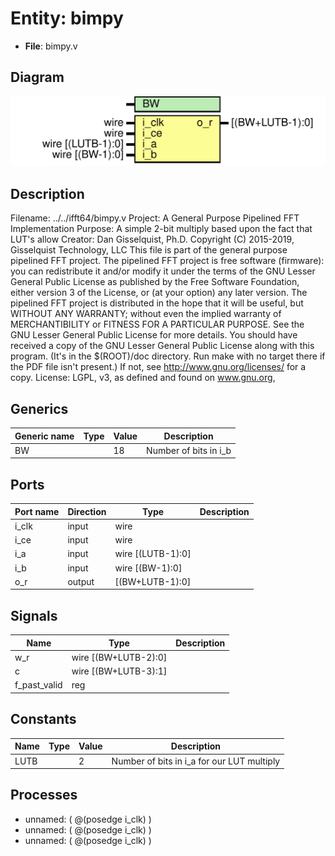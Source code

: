 # Entity: bimpy

- **File**: bimpy.v
## Diagram

![Diagram](bimpy.svg "Diagram")
## Description

Filename:	../../ifft64/bimpy.v
 Project:	A General Purpose Pipelined FFT Implementation
 Purpose:	A simple 2-bit multiply based upon the fact that LUT's allow
 Creator:	Dan Gisselquist, Ph.D.
 Copyright (C) 2015-2019, Gisselquist Technology, LLC
 This file is part of the general purpose pipelined FFT project.
 The pipelined FFT project is free software (firmware): you can redistribute
 it and/or modify it under the terms of the GNU Lesser General Public License
 as published by the Free Software Foundation, either version 3 of the
 License, or (at your option) any later version.
 The pipelined FFT project is distributed in the hope that it will be useful,
 but WITHOUT ANY WARRANTY; without even the implied warranty of
 MERCHANTIBILITY or FITNESS FOR A PARTICULAR PURPOSE.  See the GNU Lesser
 General Public License for more details.
 You should have received a copy of the GNU Lesser General Public License
 along with this program.  (It's in the $(ROOT)/doc directory.  Run make
 with no target there if the PDF file isn't present.)  If not, see
 <http://www.gnu.org/licenses/> for a copy.
 License:	LGPL, v3, as defined and found on www.gnu.org,
 
## Generics

| Generic name | Type | Value | Description           |
| ------------ | ---- | ----- | --------------------- |
| BW           |      | 18    | Number of bits in i_b |
## Ports

| Port name | Direction | Type              | Description |
| --------- | --------- | ----------------- | ----------- |
| i_clk     | input     | wire              |             |
|  i_ce     | input     | wire              |             |
| i_a       | input     | wire	[(LUTB-1):0] |             |
| i_b       | input     | wire	[(BW-1):0]   |             |
| o_r       | output    | [(BW+LUTB-1):0]   |             |
## Signals

| Name         | Type                 | Description |
| ------------ | -------------------- | ----------- |
| w_r          | wire [(BW+LUTB-2):0] |             |
| c            | wire [(BW+LUTB-3):1] |             |
| f_past_valid | reg                  |             |
## Constants

| Name | Type | Value | Description                                |
| ---- | ---- | ----- | ------------------------------------------ |
| LUTB |      | 2     | Number of bits in i_a for our LUT multiply |
## Processes
- unnamed: ( @(posedge i_clk) )
- unnamed: ( @(posedge i_clk) )
- unnamed: ( @(posedge i_clk) )
